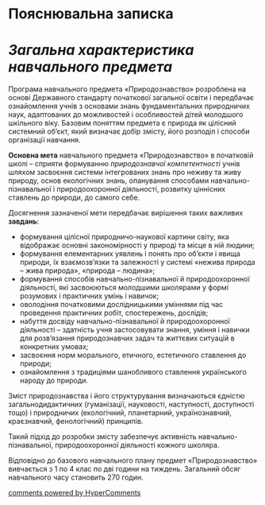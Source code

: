 <div id="hypercomments_widget" class="js-hypercomments-widget invisible"></div>

Пояснювальна записка
=============================================
# *Загальна характеристика навчального предмета*

<p>Програма навчального предмета «Природознавство» розроблена на основі Державного стандарту початкової загальної освіти і передбачає ознайомлення учнів з основами знань фундаментальних природничих наук, адаптованих до можливостей і особливостей дітей молодшого шкільного віку. Базовим поняттям предмета є природа як цілісний системний об’єкт, який визначає добір змісту, його розподіл і способи організації навчання.</p>
<p><b>Основна мета</b> навчального предмета «Природознавство» в початковій школі – сприяти формуванню <i>природознавчої компетентності</i> учнів шляхом засвоєння системи інтегрованих знань про неживу та живу природу, основ екологічних знань, опанування способами навчально-пізнавальної і природоохоронної діяльності, розвитку ціннісних ставлень до природи, до самого себе.</p>
<p>Досягнення зазначеної мети передбачає вирішення таких важливих <b>завдань</b>:
<ul>
<li>формування цілісної природничо-наукової картини світу, яка відображає основні закономірності у природі та місце в ній людини;</li>
<li>формування елементарних уявлень і понять про об’єкти і явища природи, їх взаємозв’язки та залежності у системі «нежива природа – жива природа», «природа – людина»;</li>
<li>формування способів навчально-пізнавальної й природоохоронної діяльності, які засвоюються молодшими школярами у формі розумових і практичних умінь і навичок;</li>
<li>оволодіння початковими дослідницькими уміннями під час проведення практичних робіт, спостережень, дослідів;</li>
<li>набуття досвіду навчально-пізнавальної й природоохоронної діяльності – здатність учня застосовувати знання, уміння і навички для розв’язання природознавчих задач та життєвих ситуацій в конкретних умовах;</li>
<li>засвоєння норм морального, етичного, естетичного ставлення до природи;</li>
<li>ознайомлення з традиціями шанобливого ставлення українського народу до природи.</li>
</ul>
<p>Зміст природознавства і його структурування визначаються єдністю загальнодидактичних (гуманізації, науковості, наступності, доступності тощо) і природничих (екологічний, планетарний, українознавчий, краєзнавчий, фенологічний) принципів.</p>
<p>Такий підхід до розробки змісту забезпечує активність навчально-пізнавальної, природоохоронної діяльності кожного школяра.</p>
<p>Відповідно до базового навчального плану предмет «Природознавство» вивчається з 1 по 4 клас по дві години на тиждень. Загальний обсяг навчального часу становить 270 годин.</p>

<div class="js-hypercomments-container">
<a href="http://hypercomments.com" class="hc-link" title="comments widget">comments powered by HyperComments</a>
</div>